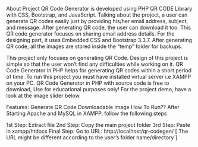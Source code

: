 About Project
QR Code Generator is developed using PHP QR CODE Library with CSS, Bootstrap, and JavaScript. Talking about the project, a user can generate QR codes easily just by providing his/her email address, subject, and message. After generating QR code, the user can download it too. This QR code generator focuses on sharing email address details. For the designing part, it uses Embedded CSS and Bootstrap 3.3.7. After generating QR code, all the images are stored inside the “temp” folder for backups.

This project only focuses on generating QR Code. Design of this project is simple so that the user won’t find any difficulties while working on it. QR Code Generator in PHP helps for generating QR codes within a short period of time. To run this project you must have installed virtual server i.e XAMPP on your PC. QR Code Generator in PHP with source code is free to download, Use for educational purposes only! For the project demo, have a look at the image slider below.


Features:
Generate QR Code
Downloadable image
How To Run??
After Starting Apache and MySQL in XAMPP, follow the following steps

1st Step: Extract file
2nd Step: Copy the main project folder
3rd Step: Paste in xampp/htdocs
Final Step: Go to URL: http://localhost/qr-codegen/
[ The URL might be different according to the user’s folder name/directory ]
